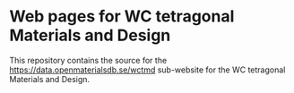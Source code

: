 # Web pages for WC tetragonal Materials and Design

This repository contains the source for the https://data.openmaterialsdb.se/wctmd sub-website for the WC tetragonal Materials and Design.
